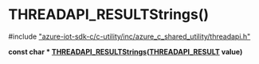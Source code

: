 # THREADAPI_RESULTStrings()

\#include ["azure-iot-sdk-c/c-utility/inc/azure_c_shared_utility/threadapi.h"](../iot-c-ref-threadapi-h.md)  

**const char * [THREADAPI_RESULTStrings](#threadapi_8h_1a140b3ad0a5060e2209508ee2c21e1f8f)([THREADAPI_RESULT](#threadapi_8h_1a040c14bc535115c79e2f9daa57d268bd) value)**

